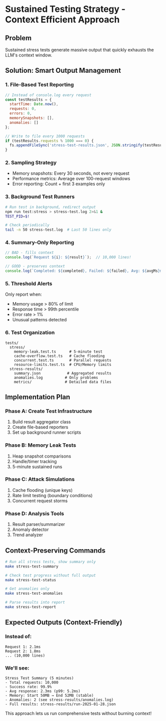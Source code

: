 # Sustained Testing Strategy - Context Efficient Approach

## Problem
Sustained stress tests generate massive output that quickly exhausts the LLM's context window.

## Solution: Smart Output Management

### 1. File-Based Test Reporting
```javascript
// Instead of console.log every request
const testResults = {
  startTime: Date.now(),
  requests: 0,
  errors: 0,
  memorySnapshots: [],
  anomalies: []
};

// Write to file every 1000 requests
if (testResults.requests % 1000 === 0) {
  fs.appendFileSync('stress-test-results.json', JSON.stringify(testResults));
}
```

### 2. Sampling Strategy
- Memory snapshots: Every 30 seconds, not every request
- Performance metrics: Average over 100-request windows
- Error reporting: Count + first 3 examples only

### 3. Background Test Runners
```bash
# Run test in background, redirect output
npm run test:stress > stress-test.log 2>&1 &
TEST_PID=$!

# Check periodically
tail -n 50 stress-test.log  # Last 50 lines only
```

### 4. Summary-Only Reporting
```javascript
// BAD - fills context
console.log(`Request ${i}: ${result}`);  // 10,000 lines!

// GOOD - preserves context
console.log(`Completed: ${completed}, Failed: ${failed}, Avg: ${avgMs}ms`);
```

### 5. Threshold Alerts
Only report when:
- Memory usage > 80% of limit
- Response time > 99th percentile
- Error rate > 1%
- Unusual patterns detected

### 6. Test Organization
```
tests/
  stress/
    memory-leak.test.ts      # 5-minute test
    cache-overflow.test.ts   # Cache flooding
    concurrent.test.ts       # Parallel requests
    resource-limits.test.ts  # CPU/Memory limits
  stress-results/           
    summary.json            # Aggregated results
    anomalies.log          # Only problems
    metrics/               # Detailed data files
```

## Implementation Plan

### Phase A: Create Test Infrastructure
1. Build result aggregator class
2. Create file-based reporters
3. Set up background runner scripts

### Phase B: Memory Leak Tests
1. Heap snapshot comparisons
2. Handle/timer tracking
3. 5-minute sustained runs

### Phase C: Attack Simulations
1. Cache flooding (unique keys)
2. Rate limit testing (boundary conditions)
3. Concurrent request storms

### Phase D: Analysis Tools
1. Result parser/summarizer
2. Anomaly detector
3. Trend analyzer

## Context-Preserving Commands

```bash
# Run all stress tests, show summary only
make stress-test-summary

# Check test progress without full output
make stress-test-status

# Get anomalies only
make stress-test-anomalies

# Parse results into report
make stress-test-report
```

## Expected Outputs (Context-Friendly)

### Instead of:
```
Request 1: 2.1ms
Request 2: 1.8ms
... (10,000 lines)
```

### We'll see:
```
Stress Test Summary (5 minutes)
- Total requests: 10,000
- Success rate: 99.9%
- Avg response: 2.3ms (p99: 5.2ms)
- Memory: Start 50MB → End 52MB (stable)
- Anomalies: 2 (see stress-results/anomalies.log)
- Full results: stress-results/run-2025-01-28.json
```

This approach lets us run comprehensive tests without burning context!